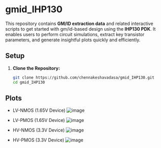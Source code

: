 # **gmid_IHP130**  
This repository contains **GM/ID extraction data** and related interactive scripts to get started with gm/id-based design using the **IHP130 PDK**. It enables users to perform circuit simulations, extract key transistor parameters, and generate insightful plots quickly and efficiently.  

## Setup

1. **Clone the Repository:**
   ```bash
   git clone https://github.com/chennakeshavadasa/gmid_IHP130.git
   cd gmid_IHP130
   
## Plots

- LV-NMOS (1.65V Device)
  ![image](https://github.com/user-attachments/assets/18443455-ad4e-4fdf-9329-608ad8893e08)
  
- LV-PMOS (1.65V Device)
  ![image](https://github.com/user-attachments/assets/ea498373-2ea0-4109-b2a8-1a2e96715984)
  
- HV-NMOS (3.3V Device)
  ![image](https://github.com/user-attachments/assets/0a9ea3f8-fba6-4c96-9a46-e8b4962fa54d)
  
- HV-PMOS (3.3V Device)
  ![image](https://github.com/user-attachments/assets/6f2a1b12-3361-4dc0-80e0-bd6d23417da3)
  
  

